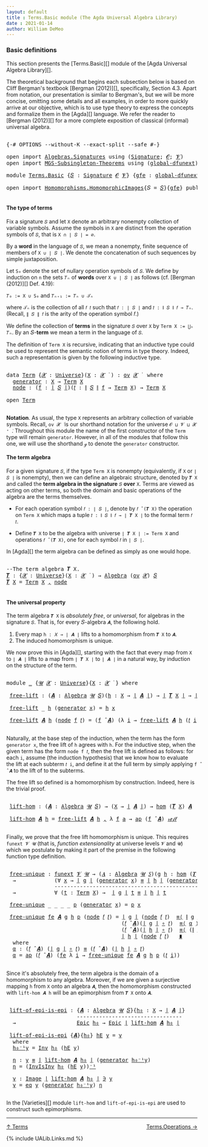 ```yaml
---
layout: default
title : Terms.Basic module (The Agda Universal Algebra Library)
date : 2021-01-14
author: William DeMeo
---
```


### <a id="basic-definitions">Basic definitions</a>

This section presents the [Terms.Basic][] module of the [Agda Universal Algebra Library][].

The theoretical background that begins each subsection below is based on Cliff Bergman's textbook [Bergman (2012)][], specifically, Section 4.3.  Apart from notation, our presentation is similar to Bergman's, but we will be more concise, omitting some details and all examples, in order to more quickly arrive at our objective, which is to use type theory to express the concepts and formalize them in the [Agda][] language.  We refer the reader to [Bergman (2012)][] for a more complete exposition of classical (informal) universal algebra.

<pre class="Agda">

<a id="833" class="Symbol">{-#</a> <a id="837" class="Keyword">OPTIONS</a> <a id="845" class="Pragma">--without-K</a> <a id="857" class="Pragma">--exact-split</a> <a id="871" class="Pragma">--safe</a> <a id="878" class="Symbol">#-}</a>

<a id="883" class="Keyword">open</a> <a id="888" class="Keyword">import</a> <a id="895" href="Algebras.Signatures.html" class="Module">Algebras.Signatures</a> <a id="915" class="Keyword">using</a> <a id="921" class="Symbol">(</a><a id="922" href="Algebras.Signatures.html#1299" class="Function">Signature</a><a id="931" class="Symbol">;</a> <a id="933" href="Prelude.Preliminaries.html#5595" class="Generalizable">𝓞</a><a id="934" class="Symbol">;</a> <a id="936" href="Universes.html#262" class="Generalizable">𝓥</a><a id="937" class="Symbol">)</a>
<a id="939" class="Keyword">open</a> <a id="944" class="Keyword">import</a> <a id="951" href="MGS-Subsingleton-Theorems.html" class="Module">MGS-Subsingleton-Theorems</a> <a id="977" class="Keyword">using</a> <a id="983" class="Symbol">(</a><a id="984" href="MGS-Subsingleton-Theorems.html#3468" class="Function">global-dfunext</a><a id="998" class="Symbol">)</a>

<a id="1001" class="Keyword">module</a> <a id="1008" href="Terms.Basic.html" class="Module">Terms.Basic</a> <a id="1020" class="Symbol">{</a><a id="1021" href="Terms.Basic.html#1021" class="Bound">𝑆</a> <a id="1023" class="Symbol">:</a> <a id="1025" href="Algebras.Signatures.html#1299" class="Function">Signature</a> <a id="1035" href="Prelude.Preliminaries.html#5595" class="Generalizable">𝓞</a> <a id="1037" href="Universes.html#262" class="Generalizable">𝓥</a><a id="1038" class="Symbol">}</a> <a id="1040" class="Symbol">{</a><a id="1041" href="Terms.Basic.html#1041" class="Bound">gfe</a> <a id="1045" class="Symbol">:</a> <a id="1047" href="MGS-Subsingleton-Theorems.html#3468" class="Function">global-dfunext</a><a id="1061" class="Symbol">}</a> <a id="1063" class="Keyword">where</a>

<a id="1070" class="Keyword">open</a> <a id="1075" class="Keyword">import</a> <a id="1082" href="Homomorphisms.HomomorphicImages.html" class="Module">Homomorphisms.HomomorphicImages</a><a id="1113" class="Symbol">{</a><a id="1114" class="Argument">𝑆</a> <a id="1116" class="Symbol">=</a> <a id="1118" href="Terms.Basic.html#1021" class="Bound">𝑆</a><a id="1119" class="Symbol">}{</a><a id="1121" href="Terms.Basic.html#1041" class="Bound">gfe</a><a id="1124" class="Symbol">}</a> <a id="1126" class="Keyword">public</a>

</pre>

#### <a id="the-type-of-terms">The type of terms</a>

Fix a signature `𝑆` and let `X` denote an arbitrary nonempty collection of variable symbols. Assume the symbols in `X` are distinct from the operation symbols of `𝑆`, that is `X ∩ ∣ 𝑆 ∣ = ∅`.

By a **word** in the language of `𝑆`, we mean a nonempty, finite sequence of members of `X ∪ ∣ 𝑆 ∣`. We denote the concatenation of such sequences by simple juxtaposition.

Let `S₀` denote the set of nullary operation symbols of `𝑆`. We define by induction on `n` the sets `𝑇ₙ` of **words** over `X ∪ ∣ 𝑆 ∣` as follows (cf. [Bergman (2012)][] Def. 4.19):

`𝑇₀ := X ∪ S₀` and `𝑇ₙ₊₁ := 𝑇ₙ ∪ 𝒯ₙ`

where `𝒯ₙ` is the collection of all `𝑓 𝑡` such that `𝑓 : ∣ 𝑆 ∣` and `𝑡 : ∥ 𝑆 ∥ 𝑓 → 𝑇ₙ`. (Recall, `∥ 𝑆 ∥ 𝑓` is the arity of the operation symbol 𝑓.)

We define the collection of **terms** in the signature `𝑆` over `X` by `Term X := ⋃ₙ 𝑇ₙ`. By an 𝑆-**term** we mean a term in the language of `𝑆`.

The definition of `Term X` is recursive, indicating that an inductive type could be used to represent the semantic notion of terms in type theory. Indeed, such a representation is given by the following inductive type.

<pre class="Agda">

<a id="2317" class="Keyword">data</a> <a id="Term"></a><a id="2322" href="Terms.Basic.html#2322" class="Datatype">Term</a> <a id="2327" class="Symbol">{</a><a id="2328" href="Terms.Basic.html#2328" class="Bound">𝓧</a> <a id="2330" class="Symbol">:</a> <a id="2332" href="Agda.Primitive.html#423" class="Function">Universe</a><a id="2340" class="Symbol">}(</a><a id="2342" href="Terms.Basic.html#2342" class="Bound">X</a> <a id="2344" class="Symbol">:</a> <a id="2346" href="Terms.Basic.html#2328" class="Bound">𝓧</a> <a id="2348" href="Universes.html#403" class="Function Operator">̇</a> <a id="2350" class="Symbol">)</a> <a id="2352" class="Symbol">:</a> <a id="2354" href="Algebras.Products.html#1918" class="Function">ov</a> <a id="2357" href="Terms.Basic.html#2328" class="Bound">𝓧</a> <a id="2359" href="Universes.html#403" class="Function Operator">̇</a>  <a id="2362" class="Keyword">where</a>
  <a id="Term.generator"></a><a id="2370" href="Terms.Basic.html#2370" class="InductiveConstructor">generator</a> <a id="2380" class="Symbol">:</a> <a id="2382" href="Terms.Basic.html#2342" class="Bound">X</a> <a id="2384" class="Symbol">→</a> <a id="2386" href="Terms.Basic.html#2322" class="Datatype">Term</a> <a id="2391" href="Terms.Basic.html#2342" class="Bound">X</a>
  <a id="Term.node"></a><a id="2395" href="Terms.Basic.html#2395" class="InductiveConstructor">node</a> <a id="2400" class="Symbol">:</a> <a id="2402" class="Symbol">(</a><a id="2403" href="Terms.Basic.html#2403" class="Bound">f</a> <a id="2405" class="Symbol">:</a> <a id="2407" href="Prelude.Preliminaries.html#13518" class="Function Operator">∣</a> <a id="2409" href="Terms.Basic.html#1021" class="Bound">𝑆</a> <a id="2411" href="Prelude.Preliminaries.html#13518" class="Function Operator">∣</a><a id="2412" class="Symbol">)(</a><a id="2414" href="Terms.Basic.html#2414" class="Bound">𝑡</a> <a id="2416" class="Symbol">:</a> <a id="2418" href="Prelude.Preliminaries.html#13596" class="Function Operator">∥</a> <a id="2420" href="Terms.Basic.html#1021" class="Bound">𝑆</a> <a id="2422" href="Prelude.Preliminaries.html#13596" class="Function Operator">∥</a> <a id="2424" href="Terms.Basic.html#2403" class="Bound">f</a> <a id="2426" class="Symbol">→</a> <a id="2428" href="Terms.Basic.html#2322" class="Datatype">Term</a> <a id="2433" href="Terms.Basic.html#2342" class="Bound">X</a><a id="2434" class="Symbol">)</a> <a id="2436" class="Symbol">→</a> <a id="2438" href="Terms.Basic.html#2322" class="Datatype">Term</a> <a id="2443" href="Terms.Basic.html#2342" class="Bound">X</a>

<a id="2446" class="Keyword">open</a> <a id="2451" href="Terms.Basic.html#2322" class="Module">Term</a>

</pre>

**Notation**. As usual, the type `X` represents an arbitrary collection of variable symbols. Recall, `ov 𝓧 ̇` is our shorthand notation for the universe `𝓞 ⊔ 𝓥 ⊔ 𝓧 ⁺ ̇`.  Throughout this module the name of the first constructor of the `Term` type will remain `generator`. However, in all of the modules that follow this one, we will use the shorthand `ℊ` to denote the `generator` constructor.



#### <a id="the-term-algebra">The term algebra</a>

For a given signature `𝑆`, if the type `Term X` is nonempty (equivalently, if `X` or `∣ 𝑆 ∣` is nonempty), then we can define an algebraic structure, denoted by `𝑻 X` and called the **term algebra in the signature** `𝑆` **over** `X`.  Terms are viewed as acting on other terms, so both the domain and basic operations of the algebra are the terms themselves.

* For each operation symbol `𝑓 : ∣ 𝑆 ∣`, denote by `𝑓 ̂ (𝑻 X)` the operation on `Term X` which maps a tuple `𝑡 : ∥ 𝑆 ∥ 𝑓 → ∣ 𝑻 X ∣` to the formal term `𝑓 𝑡`.

* Define `𝑻 X` to be the algebra with universe `∣ 𝑻 X ∣ := Term X` and operations `𝑓 ̂ (𝑻 X)`, one for each symbol `𝑓` in `∣ 𝑆 ∣`.

In [Agda][] the term algebra can be defined as simply as one would hope.

<pre class="Agda">

<a id="3657" class="Comment">--The term algebra 𝑻 X.</a>
<a id="𝑻"></a><a id="3681" href="Terms.Basic.html#3681" class="Function">𝑻</a> <a id="3683" class="Symbol">:</a> <a id="3685" class="Symbol">{</a><a id="3686" href="Terms.Basic.html#3686" class="Bound">𝓧</a> <a id="3688" class="Symbol">:</a> <a id="3690" href="Agda.Primitive.html#423" class="Function">Universe</a><a id="3698" class="Symbol">}(</a><a id="3700" href="Terms.Basic.html#3700" class="Bound">X</a> <a id="3702" class="Symbol">:</a> <a id="3704" href="Terms.Basic.html#3686" class="Bound">𝓧</a> <a id="3706" href="Universes.html#403" class="Function Operator">̇</a> <a id="3708" class="Symbol">)</a> <a id="3710" class="Symbol">→</a> <a id="3712" href="Algebras.Algebras.html#694" class="Function">Algebra</a> <a id="3720" class="Symbol">(</a><a id="3721" href="Algebras.Products.html#1918" class="Function">ov</a> <a id="3724" href="Terms.Basic.html#3686" class="Bound">𝓧</a><a id="3725" class="Symbol">)</a> <a id="3727" href="Terms.Basic.html#1021" class="Bound">𝑆</a>
<a id="3729" href="Terms.Basic.html#3681" class="Function">𝑻</a> <a id="3731" href="Terms.Basic.html#3731" class="Bound">X</a> <a id="3733" class="Symbol">=</a> <a id="3735" href="Terms.Basic.html#2322" class="Datatype">Term</a> <a id="3740" href="Terms.Basic.html#3731" class="Bound">X</a> <a id="3742" href="Prelude.Preliminaries.html#14513" class="InductiveConstructor Operator">,</a> <a id="3744" href="Terms.Basic.html#2395" class="InductiveConstructor">node</a>

</pre>



#### <a id="the-universal-property">The universal property</a>

The term algebra `𝑻 X` is *absolutely free*, or *universal*, for algebras in the signature `𝑆`. That is, for every 𝑆-algebra `𝑨`, the following hold.

1.  Every map `h : 𝑋 → ∣ 𝑨 ∣` lifts to a homomorphism from `𝑻 X` to `𝑨`.
2.  The induced homomorphism is unique.

We now prove this in [Agda][], starting with the fact that every map from `X` to `∣ 𝑨 ∣` lifts to a map from `∣ 𝑻 X ∣` to `∣ 𝑨 ∣` in a natural way, by induction on the structure of the term.

<pre class="Agda">

<a id="4299" class="Keyword">module</a> <a id="4306" href="Terms.Basic.html#4306" class="Module">_</a> <a id="4308" class="Symbol">{</a><a id="4309" href="Terms.Basic.html#4309" class="Bound">𝓤</a> <a id="4311" href="Terms.Basic.html#4311" class="Bound">𝓧</a> <a id="4313" class="Symbol">:</a> <a id="4315" href="Agda.Primitive.html#423" class="Function">Universe</a><a id="4323" class="Symbol">}{</a><a id="4325" href="Terms.Basic.html#4325" class="Bound">X</a> <a id="4327" class="Symbol">:</a> <a id="4329" href="Terms.Basic.html#4311" class="Bound">𝓧</a> <a id="4331" href="Universes.html#403" class="Function Operator">̇</a> <a id="4333" class="Symbol">}</a> <a id="4335" class="Keyword">where</a>

 <a id="4343" href="Terms.Basic.html#4343" class="Function">free-lift</a> <a id="4353" class="Symbol">:</a> <a id="4355" class="Symbol">(</a><a id="4356" href="Terms.Basic.html#4356" class="Bound">𝑨</a> <a id="4358" class="Symbol">:</a> <a id="4360" href="Algebras.Algebras.html#694" class="Function">Algebra</a> <a id="4368" href="Terms.Basic.html#4309" class="Bound">𝓤</a> <a id="4370" href="Terms.Basic.html#1021" class="Bound">𝑆</a><a id="4371" class="Symbol">)(</a><a id="4373" href="Terms.Basic.html#4373" class="Bound">h</a> <a id="4375" class="Symbol">:</a> <a id="4377" href="Terms.Basic.html#4325" class="Bound">X</a> <a id="4379" class="Symbol">→</a> <a id="4381" href="Prelude.Preliminaries.html#13518" class="Function Operator">∣</a> <a id="4383" href="Terms.Basic.html#4356" class="Bound">𝑨</a> <a id="4385" href="Prelude.Preliminaries.html#13518" class="Function Operator">∣</a><a id="4386" class="Symbol">)</a> <a id="4388" class="Symbol">→</a> <a id="4390" href="Prelude.Preliminaries.html#13518" class="Function Operator">∣</a> <a id="4392" href="Terms.Basic.html#3681" class="Function">𝑻</a> <a id="4394" href="Terms.Basic.html#4325" class="Bound">X</a> <a id="4396" href="Prelude.Preliminaries.html#13518" class="Function Operator">∣</a> <a id="4398" class="Symbol">→</a> <a id="4400" href="Prelude.Preliminaries.html#13518" class="Function Operator">∣</a> <a id="4402" href="Terms.Basic.html#4356" class="Bound">𝑨</a> <a id="4404" href="Prelude.Preliminaries.html#13518" class="Function Operator">∣</a>

 <a id="4408" href="Terms.Basic.html#4343" class="Function">free-lift</a> <a id="4418" class="Symbol">_</a> <a id="4420" href="Terms.Basic.html#4420" class="Bound">h</a> <a id="4422" class="Symbol">(</a><a id="4423" href="Terms.Basic.html#2370" class="InductiveConstructor">generator</a> <a id="4433" href="Terms.Basic.html#4433" class="Bound">x</a><a id="4434" class="Symbol">)</a> <a id="4436" class="Symbol">=</a> <a id="4438" href="Terms.Basic.html#4420" class="Bound">h</a> <a id="4440" href="Terms.Basic.html#4433" class="Bound">x</a>

 <a id="4444" href="Terms.Basic.html#4343" class="Function">free-lift</a> <a id="4454" href="Terms.Basic.html#4454" class="Bound">𝑨</a> <a id="4456" href="Terms.Basic.html#4456" class="Bound">h</a> <a id="4458" class="Symbol">(</a><a id="4459" href="Terms.Basic.html#2395" class="InductiveConstructor">node</a> <a id="4464" href="Terms.Basic.html#4464" class="Bound">f</a> <a id="4466" href="Terms.Basic.html#4466" class="Bound">𝑡</a><a id="4467" class="Symbol">)</a> <a id="4469" class="Symbol">=</a> <a id="4471" class="Symbol">(</a><a id="4472" href="Terms.Basic.html#4464" class="Bound">f</a> <a id="4474" href="Algebras.Algebras.html#2991" class="Function Operator">̂</a> <a id="4476" href="Terms.Basic.html#4454" class="Bound">𝑨</a><a id="4477" class="Symbol">)</a> <a id="4479" class="Symbol">(λ</a> <a id="4482" href="Terms.Basic.html#4482" class="Bound">i</a> <a id="4484" class="Symbol">→</a> <a id="4486" href="Terms.Basic.html#4343" class="Function">free-lift</a> <a id="4496" href="Terms.Basic.html#4454" class="Bound">𝑨</a> <a id="4498" href="Terms.Basic.html#4456" class="Bound">h</a> <a id="4500" class="Symbol">(</a><a id="4501" href="Terms.Basic.html#4466" class="Bound">𝑡</a> <a id="4503" href="Terms.Basic.html#4482" class="Bound">i</a><a id="4504" class="Symbol">))</a>

</pre>

Naturally, at the base step of the induction, when the term has the form `generator x`, the free lift of `h` agrees with `h`.  For the inductive step, when the given term has the form `node f 𝑡`, then the free lift is defined as follows: for each `i`, assume (the induction hypothesis) that we know how to evaluate the lift at each subterm `𝑡 i`, and
define it at the full term by simply applying `f ̂ 𝑨` to the lift of to the subterms.

The free lift so defined is a homomorphism by construction. Indeed, here is the trivial proof.

<pre class="Agda">

 <a id="5069" href="Terms.Basic.html#5069" class="Function">lift-hom</a> <a id="5078" class="Symbol">:</a> <a id="5080" class="Symbol">(</a><a id="5081" href="Terms.Basic.html#5081" class="Bound">𝑨</a> <a id="5083" class="Symbol">:</a> <a id="5085" href="Algebras.Algebras.html#694" class="Function">Algebra</a> <a id="5093" href="Terms.Basic.html#4309" class="Bound">𝓤</a> <a id="5095" href="Terms.Basic.html#1021" class="Bound">𝑆</a><a id="5096" class="Symbol">)</a> <a id="5098" class="Symbol">→</a> <a id="5100" class="Symbol">(</a><a id="5101" href="Terms.Basic.html#4325" class="Bound">X</a> <a id="5103" class="Symbol">→</a> <a id="5105" href="Prelude.Preliminaries.html#13518" class="Function Operator">∣</a> <a id="5107" href="Terms.Basic.html#5081" class="Bound">𝑨</a> <a id="5109" href="Prelude.Preliminaries.html#13518" class="Function Operator">∣</a><a id="5110" class="Symbol">)</a> <a id="5112" class="Symbol">→</a> <a id="5114" href="Homomorphisms.Basic.html#2282" class="Function">hom</a> <a id="5118" class="Symbol">(</a><a id="5119" href="Terms.Basic.html#3681" class="Function">𝑻</a> <a id="5121" href="Terms.Basic.html#4325" class="Bound">X</a><a id="5122" class="Symbol">)</a> <a id="5124" href="Terms.Basic.html#5081" class="Bound">𝑨</a>

 <a id="5128" href="Terms.Basic.html#5069" class="Function">lift-hom</a> <a id="5137" href="Terms.Basic.html#5137" class="Bound">𝑨</a> <a id="5139" href="Terms.Basic.html#5139" class="Bound">h</a> <a id="5141" class="Symbol">=</a> <a id="5143" href="Terms.Basic.html#4343" class="Function">free-lift</a> <a id="5153" href="Terms.Basic.html#5137" class="Bound">𝑨</a> <a id="5155" href="Terms.Basic.html#5139" class="Bound">h</a> <a id="5157" href="Prelude.Preliminaries.html#14513" class="InductiveConstructor Operator">,</a> <a id="5159" class="Symbol">λ</a> <a id="5161" href="Terms.Basic.html#5161" class="Bound">f</a> <a id="5163" href="Terms.Basic.html#5163" class="Bound">a</a> <a id="5165" class="Symbol">→</a> <a id="5167" href="MGS-MLTT.html#6613" class="Function">ap</a> <a id="5170" class="Symbol">(</a><a id="5171" href="Terms.Basic.html#5161" class="Bound">f</a> <a id="5173" href="Algebras.Algebras.html#2991" class="Function Operator">̂</a> <a id="5175" href="Terms.Basic.html#5137" class="Bound">𝑨</a><a id="5176" class="Symbol">)</a> <a id="5178" href="Prelude.Equality.html#1245" class="InductiveConstructor">𝓇ℯ𝒻𝓁</a>

</pre>

Finally, we prove that the free lift homomorphism is unique.  This requires `funext 𝓥 𝓤` (that is, *function extensionality* at universe levels `𝓥` and `𝓤`) which we postulate by making it part of the premise in the following function type definition.

<pre class="Agda">

 <a id="5464" href="Terms.Basic.html#5464" class="Function">free-unique</a> <a id="5476" class="Symbol">:</a> <a id="5478" href="MGS-FunExt-from-Univalence.html#393" class="Function">funext</a> <a id="5485" href="Terms.Basic.html#1037" class="Bound">𝓥</a> <a id="5487" href="Terms.Basic.html#4309" class="Bound">𝓤</a> <a id="5489" class="Symbol">→</a> <a id="5491" class="Symbol">(</a><a id="5492" href="Terms.Basic.html#5492" class="Bound">𝑨</a> <a id="5494" class="Symbol">:</a> <a id="5496" href="Algebras.Algebras.html#694" class="Function">Algebra</a> <a id="5504" href="Terms.Basic.html#4309" class="Bound">𝓤</a> <a id="5506" href="Terms.Basic.html#1021" class="Bound">𝑆</a><a id="5507" class="Symbol">)(</a><a id="5509" href="Terms.Basic.html#5509" class="Bound">g</a> <a id="5511" href="Terms.Basic.html#5511" class="Bound">h</a> <a id="5513" class="Symbol">:</a> <a id="5515" href="Homomorphisms.Basic.html#2282" class="Function">hom</a> <a id="5519" class="Symbol">(</a><a id="5520" href="Terms.Basic.html#3681" class="Function">𝑻</a> <a id="5522" href="Terms.Basic.html#4325" class="Bound">X</a><a id="5523" class="Symbol">)</a> <a id="5525" href="Terms.Basic.html#5492" class="Bound">𝑨</a><a id="5526" class="Symbol">)</a>
  <a id="5530" class="Symbol">→</a>            <a id="5543" class="Symbol">(∀</a> <a id="5546" href="Terms.Basic.html#5546" class="Bound">x</a> <a id="5548" class="Symbol">→</a> <a id="5550" href="Prelude.Preliminaries.html#13518" class="Function Operator">∣</a> <a id="5552" href="Terms.Basic.html#5509" class="Bound">g</a> <a id="5554" href="Prelude.Preliminaries.html#13518" class="Function Operator">∣</a> <a id="5556" class="Symbol">(</a><a id="5557" href="Terms.Basic.html#2370" class="InductiveConstructor">generator</a> <a id="5567" href="Terms.Basic.html#5546" class="Bound">x</a><a id="5568" class="Symbol">)</a> <a id="5570" href="Prelude.Equality.html#1231" class="Datatype Operator">≡</a> <a id="5572" href="Prelude.Preliminaries.html#13518" class="Function Operator">∣</a> <a id="5574" href="Terms.Basic.html#5511" class="Bound">h</a> <a id="5576" href="Prelude.Preliminaries.html#13518" class="Function Operator">∣</a> <a id="5578" class="Symbol">(</a><a id="5579" href="Terms.Basic.html#2370" class="InductiveConstructor">generator</a> <a id="5589" href="Terms.Basic.html#5546" class="Bound">x</a><a id="5590" class="Symbol">))</a>
               <a id="5608" class="Comment">----------------------------------------------------</a>
  <a id="5663" class="Symbol">→</a>            <a id="5676" class="Symbol">∀</a> <a id="5678" class="Symbol">(</a><a id="5679" href="Terms.Basic.html#5679" class="Bound">t</a> <a id="5681" class="Symbol">:</a> <a id="5683" href="Terms.Basic.html#2322" class="Datatype">Term</a> <a id="5688" href="Terms.Basic.html#4325" class="Bound">X</a><a id="5689" class="Symbol">)</a> <a id="5691" class="Symbol">→</a>  <a id="5694" href="Prelude.Preliminaries.html#13518" class="Function Operator">∣</a> <a id="5696" href="Terms.Basic.html#5509" class="Bound">g</a> <a id="5698" href="Prelude.Preliminaries.html#13518" class="Function Operator">∣</a> <a id="5700" href="Terms.Basic.html#5679" class="Bound">t</a> <a id="5702" href="Prelude.Equality.html#1231" class="Datatype Operator">≡</a> <a id="5704" href="Prelude.Preliminaries.html#13518" class="Function Operator">∣</a> <a id="5706" href="Terms.Basic.html#5511" class="Bound">h</a> <a id="5708" href="Prelude.Preliminaries.html#13518" class="Function Operator">∣</a> <a id="5710" href="Terms.Basic.html#5679" class="Bound">t</a>

 <a id="5714" href="Terms.Basic.html#5464" class="Function">free-unique</a> <a id="5726" class="Symbol">_</a> <a id="5728" class="Symbol">_</a> <a id="5730" class="Symbol">_</a> <a id="5732" class="Symbol">_</a> <a id="5734" href="Terms.Basic.html#5734" class="Bound">p</a> <a id="5736" class="Symbol">(</a><a id="5737" href="Terms.Basic.html#2370" class="InductiveConstructor">generator</a> <a id="5747" href="Terms.Basic.html#5747" class="Bound">x</a><a id="5748" class="Symbol">)</a> <a id="5750" class="Symbol">=</a> <a id="5752" href="Terms.Basic.html#5734" class="Bound">p</a> <a id="5754" href="Terms.Basic.html#5747" class="Bound">x</a>

 <a id="5758" href="Terms.Basic.html#5464" class="Function">free-unique</a> <a id="5770" href="Terms.Basic.html#5770" class="Bound">fe</a> <a id="5773" href="Terms.Basic.html#5773" class="Bound">𝑨</a> <a id="5775" href="Terms.Basic.html#5775" class="Bound">g</a> <a id="5777" href="Terms.Basic.html#5777" class="Bound">h</a> <a id="5779" href="Terms.Basic.html#5779" class="Bound">p</a> <a id="5781" class="Symbol">(</a><a id="5782" href="Terms.Basic.html#2395" class="InductiveConstructor">node</a> <a id="5787" href="Terms.Basic.html#5787" class="Bound">𝑓</a> <a id="5789" href="Terms.Basic.html#5789" class="Bound">𝑡</a><a id="5790" class="Symbol">)</a> <a id="5792" class="Symbol">=</a> <a id="5794" href="Prelude.Preliminaries.html#13518" class="Function Operator">∣</a> <a id="5796" href="Terms.Basic.html#5775" class="Bound">g</a> <a id="5798" href="Prelude.Preliminaries.html#13518" class="Function Operator">∣</a> <a id="5800" class="Symbol">(</a><a id="5801" href="Terms.Basic.html#2395" class="InductiveConstructor">node</a> <a id="5806" href="Terms.Basic.html#5787" class="Bound">𝑓</a> <a id="5808" href="Terms.Basic.html#5789" class="Bound">𝑡</a><a id="5809" class="Symbol">)</a>  <a id="5812" href="MGS-MLTT.html#5997" class="Function Operator">≡⟨</a> <a id="5815" href="Prelude.Preliminaries.html#13596" class="Function Operator">∥</a> <a id="5817" href="Terms.Basic.html#5775" class="Bound">g</a> <a id="5819" href="Prelude.Preliminaries.html#13596" class="Function Operator">∥</a> <a id="5821" href="Terms.Basic.html#5787" class="Bound">𝑓</a> <a id="5823" href="Terms.Basic.html#5789" class="Bound">𝑡</a> <a id="5825" href="MGS-MLTT.html#5997" class="Function Operator">⟩</a>
                                    <a id="5863" class="Symbol">(</a><a id="5864" href="Terms.Basic.html#5787" class="Bound">𝑓</a> <a id="5866" href="Algebras.Algebras.html#2991" class="Function Operator">̂</a> <a id="5868" href="Terms.Basic.html#5773" class="Bound">𝑨</a><a id="5869" class="Symbol">)(</a><a id="5871" href="Prelude.Preliminaries.html#13518" class="Function Operator">∣</a> <a id="5873" href="Terms.Basic.html#5775" class="Bound">g</a> <a id="5875" href="Prelude.Preliminaries.html#13518" class="Function Operator">∣</a> <a id="5877" href="MGS-MLTT.html#3813" class="Function Operator">∘</a> <a id="5879" href="Terms.Basic.html#5789" class="Bound">𝑡</a><a id="5880" class="Symbol">)</a>  <a id="5883" href="MGS-MLTT.html#5997" class="Function Operator">≡⟨</a> <a id="5886" href="Terms.Basic.html#6032" class="Function">α</a> <a id="5888" href="MGS-MLTT.html#5997" class="Function Operator">⟩</a>
                                    <a id="5926" class="Symbol">(</a><a id="5927" href="Terms.Basic.html#5787" class="Bound">𝑓</a> <a id="5929" href="Algebras.Algebras.html#2991" class="Function Operator">̂</a> <a id="5931" href="Terms.Basic.html#5773" class="Bound">𝑨</a><a id="5932" class="Symbol">)(</a><a id="5934" href="Prelude.Preliminaries.html#13518" class="Function Operator">∣</a> <a id="5936" href="Terms.Basic.html#5777" class="Bound">h</a> <a id="5938" href="Prelude.Preliminaries.html#13518" class="Function Operator">∣</a> <a id="5940" href="MGS-MLTT.html#3813" class="Function Operator">∘</a> <a id="5942" href="Terms.Basic.html#5789" class="Bound">𝑡</a><a id="5943" class="Symbol">)</a>  <a id="5946" href="MGS-MLTT.html#5997" class="Function Operator">≡⟨</a> <a id="5949" class="Symbol">(</a><a id="5950" href="Prelude.Preliminaries.html#13596" class="Function Operator">∥</a> <a id="5952" href="Terms.Basic.html#5777" class="Bound">h</a> <a id="5954" href="Prelude.Preliminaries.html#13596" class="Function Operator">∥</a> <a id="5956" href="Terms.Basic.html#5787" class="Bound">𝑓</a> <a id="5958" href="Terms.Basic.html#5789" class="Bound">𝑡</a><a id="5959" class="Symbol">)</a><a id="5960" href="MGS-MLTT.html#6125" class="Function Operator">⁻¹</a> <a id="5963" href="MGS-MLTT.html#5997" class="Function Operator">⟩</a>
                                    <a id="6001" href="Prelude.Preliminaries.html#13518" class="Function Operator">∣</a> <a id="6003" href="Terms.Basic.html#5777" class="Bound">h</a> <a id="6005" href="Prelude.Preliminaries.html#13518" class="Function Operator">∣</a> <a id="6007" class="Symbol">(</a><a id="6008" href="Terms.Basic.html#2395" class="InductiveConstructor">node</a> <a id="6013" href="Terms.Basic.html#5787" class="Bound">𝑓</a> <a id="6015" href="Terms.Basic.html#5789" class="Bound">𝑡</a><a id="6016" class="Symbol">)</a>   <a id="6020" href="MGS-MLTT.html#6079" class="Function Operator">∎</a>
  <a id="6024" class="Keyword">where</a>
  <a id="6032" href="Terms.Basic.html#6032" class="Function">α</a> <a id="6034" class="Symbol">:</a> <a id="6036" class="Symbol">(</a><a id="6037" href="Terms.Basic.html#5787" class="Bound">𝑓</a> <a id="6039" href="Algebras.Algebras.html#2991" class="Function Operator">̂</a> <a id="6041" href="Terms.Basic.html#5773" class="Bound">𝑨</a><a id="6042" class="Symbol">)</a> <a id="6044" class="Symbol">(</a><a id="6045" href="Prelude.Preliminaries.html#13518" class="Function Operator">∣</a> <a id="6047" href="Terms.Basic.html#5775" class="Bound">g</a> <a id="6049" href="Prelude.Preliminaries.html#13518" class="Function Operator">∣</a> <a id="6051" href="MGS-MLTT.html#3813" class="Function Operator">∘</a> <a id="6053" href="Terms.Basic.html#5789" class="Bound">𝑡</a><a id="6054" class="Symbol">)</a> <a id="6056" href="Prelude.Equality.html#1231" class="Datatype Operator">≡</a> <a id="6058" class="Symbol">(</a><a id="6059" href="Terms.Basic.html#5787" class="Bound">𝑓</a> <a id="6061" href="Algebras.Algebras.html#2991" class="Function Operator">̂</a> <a id="6063" href="Terms.Basic.html#5773" class="Bound">𝑨</a><a id="6064" class="Symbol">)</a> <a id="6066" class="Symbol">(</a><a id="6067" href="Prelude.Preliminaries.html#13518" class="Function Operator">∣</a> <a id="6069" href="Terms.Basic.html#5777" class="Bound">h</a> <a id="6071" href="Prelude.Preliminaries.html#13518" class="Function Operator">∣</a> <a id="6073" href="MGS-MLTT.html#3813" class="Function Operator">∘</a> <a id="6075" href="Terms.Basic.html#5789" class="Bound">𝑡</a><a id="6076" class="Symbol">)</a>
  <a id="6080" href="Terms.Basic.html#6032" class="Function">α</a> <a id="6082" class="Symbol">=</a> <a id="6084" href="MGS-MLTT.html#6613" class="Function">ap</a> <a id="6087" class="Symbol">(</a><a id="6088" href="Terms.Basic.html#5787" class="Bound">𝑓</a> <a id="6090" href="Algebras.Algebras.html#2991" class="Function Operator">̂</a> <a id="6092" href="Terms.Basic.html#5773" class="Bound">𝑨</a><a id="6093" class="Symbol">)</a> <a id="6095" class="Symbol">(</a><a id="6096" href="Terms.Basic.html#5770" class="Bound">fe</a> <a id="6099" class="Symbol">λ</a> <a id="6101" href="Terms.Basic.html#6101" class="Bound">i</a> <a id="6103" class="Symbol">→</a> <a id="6105" href="Terms.Basic.html#5464" class="Function">free-unique</a> <a id="6117" href="Terms.Basic.html#5770" class="Bound">fe</a> <a id="6120" href="Terms.Basic.html#5773" class="Bound">𝑨</a> <a id="6122" href="Terms.Basic.html#5775" class="Bound">g</a> <a id="6124" href="Terms.Basic.html#5777" class="Bound">h</a> <a id="6126" href="Terms.Basic.html#5779" class="Bound">p</a> <a id="6128" class="Symbol">(</a><a id="6129" href="Terms.Basic.html#5789" class="Bound">𝑡</a> <a id="6131" href="Terms.Basic.html#6101" class="Bound">i</a><a id="6132" class="Symbol">))</a>

</pre>

Since it's absolutely free, the term algebra is the domain of a homomorphism to any algebra. Moreover, if we are given a surjective mapping `h` from `X` onto an algebra `𝑨`, then the homomorphism constructed with `lift-hom 𝑨 h` will be an epimorphism from `𝑻 X` onto `𝑨`.

<pre class="Agda">

 <a id="6436" href="Terms.Basic.html#6436" class="Function">lift-of-epi-is-epi</a> <a id="6455" class="Symbol">:</a> <a id="6457" class="Symbol">{</a><a id="6458" href="Terms.Basic.html#6458" class="Bound">𝑨</a> <a id="6460" class="Symbol">:</a> <a id="6462" href="Algebras.Algebras.html#694" class="Function">Algebra</a> <a id="6470" href="Terms.Basic.html#4309" class="Bound">𝓤</a> <a id="6472" href="Terms.Basic.html#1021" class="Bound">𝑆</a><a id="6473" class="Symbol">}{</a><a id="6475" href="Terms.Basic.html#6475" class="Bound">h₀</a> <a id="6478" class="Symbol">:</a> <a id="6480" href="Terms.Basic.html#4325" class="Bound">X</a> <a id="6482" class="Symbol">→</a> <a id="6484" href="Prelude.Preliminaries.html#13518" class="Function Operator">∣</a> <a id="6486" href="Terms.Basic.html#6458" class="Bound">𝑨</a> <a id="6488" href="Prelude.Preliminaries.html#13518" class="Function Operator">∣</a><a id="6489" class="Symbol">}</a>
                      <a id="6513" class="Comment">---------------------------------</a>
  <a id="6549" class="Symbol">→</a>                   <a id="6569" href="Prelude.Inverses.html#2497" class="Function">Epic</a> <a id="6574" href="Terms.Basic.html#6475" class="Bound">h₀</a> <a id="6577" class="Symbol">→</a> <a id="6579" href="Prelude.Inverses.html#2497" class="Function">Epic</a> <a id="6584" href="Prelude.Preliminaries.html#13518" class="Function Operator">∣</a> <a id="6586" href="Terms.Basic.html#5069" class="Function">lift-hom</a> <a id="6595" href="Terms.Basic.html#6458" class="Bound">𝑨</a> <a id="6597" href="Terms.Basic.html#6475" class="Bound">h₀</a> <a id="6600" href="Prelude.Preliminaries.html#13518" class="Function Operator">∣</a>

 <a id="6604" href="Terms.Basic.html#6436" class="Function">lift-of-epi-is-epi</a> <a id="6623" class="Symbol">{</a><a id="6624" href="Terms.Basic.html#6624" class="Bound">𝑨</a><a id="6625" class="Symbol">}{</a><a id="6627" href="Terms.Basic.html#6627" class="Bound">h₀</a><a id="6629" class="Symbol">}</a> <a id="6631" href="Terms.Basic.html#6631" class="Bound">hE</a> <a id="6634" href="Terms.Basic.html#6634" class="Bound">y</a> <a id="6636" class="Symbol">=</a> <a id="6638" href="Terms.Basic.html#6751" class="Function">γ</a>
  <a id="6642" class="Keyword">where</a>
  <a id="6650" href="Terms.Basic.html#6650" class="Function">h₀⁻¹y</a> <a id="6656" class="Symbol">=</a> <a id="6658" href="Prelude.Inverses.html#1902" class="Function">Inv</a> <a id="6662" href="Terms.Basic.html#6627" class="Bound">h₀</a> <a id="6665" class="Symbol">(</a><a id="6666" href="Terms.Basic.html#6631" class="Bound">hE</a> <a id="6669" href="Terms.Basic.html#6634" class="Bound">y</a><a id="6670" class="Symbol">)</a>

  <a id="6675" href="Terms.Basic.html#6675" class="Function">η</a> <a id="6677" class="Symbol">:</a> <a id="6679" href="Terms.Basic.html#6634" class="Bound">y</a> <a id="6681" href="Prelude.Equality.html#1231" class="Datatype Operator">≡</a> <a id="6683" href="Prelude.Preliminaries.html#13518" class="Function Operator">∣</a> <a id="6685" href="Terms.Basic.html#5069" class="Function">lift-hom</a> <a id="6694" href="Terms.Basic.html#6624" class="Bound">𝑨</a> <a id="6696" href="Terms.Basic.html#6627" class="Bound">h₀</a> <a id="6699" href="Prelude.Preliminaries.html#13518" class="Function Operator">∣</a> <a id="6701" class="Symbol">(</a><a id="6702" href="Terms.Basic.html#2370" class="InductiveConstructor">generator</a> <a id="6712" href="Terms.Basic.html#6650" class="Function">h₀⁻¹y</a><a id="6717" class="Symbol">)</a>
  <a id="6721" href="Terms.Basic.html#6675" class="Function">η</a> <a id="6723" class="Symbol">=</a> <a id="6725" class="Symbol">(</a><a id="6726" href="Prelude.Inverses.html#2114" class="Function">InvIsInv</a> <a id="6735" href="Terms.Basic.html#6627" class="Bound">h₀</a> <a id="6738" class="Symbol">(</a><a id="6739" href="Terms.Basic.html#6631" class="Bound">hE</a> <a id="6742" href="Terms.Basic.html#6634" class="Bound">y</a><a id="6743" class="Symbol">))</a><a id="6745" href="MGS-MLTT.html#6125" class="Function Operator">⁻¹</a>

  <a id="6751" href="Terms.Basic.html#6751" class="Function">γ</a> <a id="6753" class="Symbol">:</a> <a id="6755" href="Prelude.Inverses.html#694" class="Datatype Operator">Image</a> <a id="6761" href="Prelude.Preliminaries.html#13518" class="Function Operator">∣</a> <a id="6763" href="Terms.Basic.html#5069" class="Function">lift-hom</a> <a id="6772" href="Terms.Basic.html#6624" class="Bound">𝑨</a> <a id="6774" href="Terms.Basic.html#6627" class="Bound">h₀</a> <a id="6777" href="Prelude.Preliminaries.html#13518" class="Function Operator">∣</a> <a id="6779" href="Prelude.Inverses.html#694" class="Datatype Operator">∋</a> <a id="6781" href="Terms.Basic.html#6634" class="Bound">y</a>
  <a id="6785" href="Terms.Basic.html#6751" class="Function">γ</a> <a id="6787" class="Symbol">=</a> <a id="6789" href="Prelude.Inverses.html#790" class="InductiveConstructor">eq</a> <a id="6792" href="Terms.Basic.html#6634" class="Bound">y</a> <a id="6794" class="Symbol">(</a><a id="6795" href="Terms.Basic.html#2370" class="InductiveConstructor">generator</a> <a id="6805" href="Terms.Basic.html#6650" class="Function">h₀⁻¹y</a><a id="6810" class="Symbol">)</a> <a id="6812" href="Terms.Basic.html#6675" class="Function">η</a>

</pre>


In the [Varieties][] module `lift-hom` and `lift-of-epi-is-epi` are used to construct such epimorphisms.


--------------------------------------

<p></p>

[↑ Terms](Terms.html)
<span style="float:right;">[Terms.Operations →](Terms.Operations.html)</span>

{% include UALib.Links.md %}

